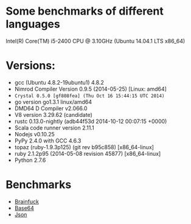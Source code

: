 # Some benchmarks of different languages

Intel(R) Core(TM) i5-2400 CPU @ 3.10GHz (Ubuntu 14.04.1 LTS x86_64)

# Versions:

* gcc (Ubuntu 4.8.2-19ubuntu1) 4.8.2
* Nimrod Compiler Version 0.9.5 (2014-05-25) [Linux: amd64]
* `Crystal 0.5.0 [gf808fea] (Thu Oct 16 15:44:15 UTC 2014)`
* go version go1.3.1 linux/amd64
* DMD64 D Compiler v2.066.0
* V8 version 3.29.62 (candidate)
* rustc 0.13.0-nightly (adb44f53d 2014-10-12 00:07:15 +0000)
* Scala code runner version 2.11.1
* Nodejs v0.10.25
* PyPy 2.4.0 with GCC 4.6.3
* topaz (ruby-1.9.3p125) (git rev b95c858) [x86_64-linux]
* ruby 2.1.2p95 (2014-05-08 revision 45877) [x86_64-linux]
* Python 2.7.6

# Benchmarks

* [Brainfuck](https://github.com/kostya/benchmarks/tree/master/brainfuck)
* [Base64](https://github.com/kostya/benchmarks/tree/master/base64)
* [Json](https://github.com/kostya/benchmarks/tree/master/json)
